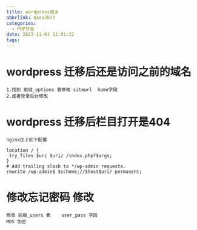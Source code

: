 ```yaml
---
title: wordpress相关
abbrlink: 4aea2b73
categories:
  - PHP开发
date: 2023-11-01 11:01:22
tags:
---
```




# wordpress 迁移后还是访问之前的域名
    
    1.找到 前缀_options 表修改 siteurl  home字段 
    2.或者登录后台修改




# wordpress 迁移后栏目打开是404

    nginx加上如下配置
    
    location / {
     try_files $uri $uri/ /index.php?$args;
    }
    # Add trailing slash to */wp-admin requests.
    rewrite /wp-admin$ $scheme://$host$uri/ permanent;
    
    
    
#  修改忘记密码 修改
    
    修改 前缀_users 表    user_pass 字段 
    MD5 加密


    